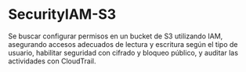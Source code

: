 # SecurityIAM-S3
Se buscar configurar permisos en un bucket de S3 utilizando IAM, asegurando accesos adecuados de lectura y escritura según el tipo de usuario, habilitar seguridad con cifrado y bloqueo público, y auditar las actividades con CloudTrail.

